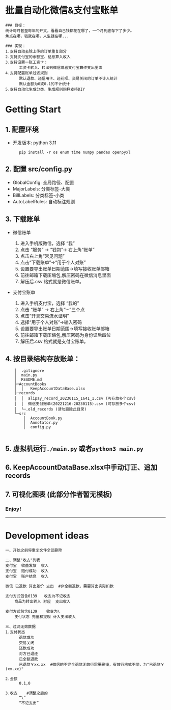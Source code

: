 
# 批量自动化微信&支付宝账单
```
### 目标：
统计每月甚至每年的开支，看看自己钱都花在哪了，一个月到底存下了多少。
焦点在哪，钱就在哪，人生就在哪...

### 实现：
1.支持自动去除上传的订单重复部分
2.支持支付宝的余额宝、结息算入收入
3.支持设置一张工资卡：
      工资卡转入、转出到微信或者支付宝算作支出里面
4.支持配置账单过滤规则
      默认退款、还信用卡、还花呗、交易关闭的订单不计入统计
      默认金额为0或0.1的不计统计
5.支持自动化生成分类，生成规则同样支持DIY
```
# Getting Start
## 1. 配置环境
   * 开发版本: python 3.11
```
      pip install -r os enum time numpy pandas openpyxl
```
   
## 2. 配置 src/config.py
   * GlobalConfig: 全局路径、配置
   * MajorLabels: 分类标签-大类
   * BillLabels: 分类标签-小类
   * AutoLabelRules: 自动标注规则

## 3. 下载账单
   * 微信账单
      1. 进入手机版微信，选择 “我”
      2. 点击 “服务” -> “钱包”-> 右上角“账单” 
      3. 点击右上角“常见问题” 
      4. 点击“下载账单”->“用于个人对账”
      4. 设置要导出账单日期范围->填写接收账单邮箱
      5. 前往邮箱下载压缩包,解压密码在微信消息里面
      6.  解压后.csv 格式就是微信账单。
   
   * 支付宝账单
      1. 进入手机支付宝，选择 “我的”
      2. 点击 “账单” -> 右上角“···”三个点 
      3. 点击“开具交易流水证明” 
      4. 选择“用于个人对账”->输入密码
      4. 设置要导出账单日期范围->填写接收账单邮箱
      5. 前往邮箱下载压缩包,解压密码为身份证后四位
      6.  解压后.csv 格式就是支付宝账单。
   
## 4. 按目录结构存放账单：
```
    │  .gitignore
    │  main.py
    │  README.md
    ├─AccountBooks
    │  │   KeepAccountDataBase.xlsx
    ├─records
    │  │  alipay_record_20230115_1641_1.csv (可存放多个csv)
    │  │  微信支付账单(20221216-20230115).csv (可存放多个csv)
    │  └─.old_records (请勿删除此目录)
    └─src
        │  AccountBook.py
        │  Annotator.py
        │  config.py
    
```

## 5. 虚拟机运行`./main.py` 或者`python3 main.py`
## 6. KeepAccountDataBase.xlsx中手动订正、追加records
## 7. 可视化图表 (此部分作者暂无模板)
### Enjoy!
------


# Development ideas

```
一、开始之前将重复文件全部删除

二、调整"收支"列表
支付宝  收益发放  收入
支付宝  赔付成功  收入
支付宝  账户结息  收入

微信 已退款 算出差价 支出  #非全额退款，需要算出实际扣款

支付方式包含0139   收支为不记收支
    商品为转出转入 对应  支出收入

支付方式包含0139    收支为\
    支付状态 充值和提现 计入支出收入

三、过滤无效数据
1.支付状态
      退款成功
      交易关闭
      还款成功
      对方已退还
      已全额退款
      已退款￥xx.xx  #微信的不完全退款无效行需要删掉，有效行格式不同，为"已退款￥(xx.xx)"
      
2.金额
      0.1,0

3.收支    #调整之后的
      “\”
      “不记支出”    
```

